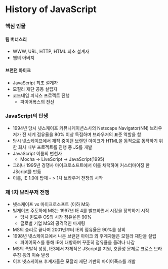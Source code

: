 # History of JavaScript

### 핵심 인물

#### 팀 버너스리 

- WWW, URL, HTTP, HTML 최초 설계자
- 웹의 아버지 

#### 브랜던 아이크

- JavaScript 최초 설계자 
- 모질라 재단 공동 설립자
- 코드네임 피닉스 프로젝트 진행
  - 파이어폭스의 전신

### JavaScript의 탄생

- 1994년 당시 넷스케이프 커뮤니케이션스사의 Netscape Navigator(NN) 브라우저가 전 세계 점유율을 80% 이상 독점하며 브라우저의 표준 역할을 함
- 당시 넷스케이프에서 재직 중이던 브랜던 아이크가 HTML을 동적으로 동작하기 위한 회사 내부 프로젝트를 진행 중 JS를 개발
- JavaScript 이름의 변천사
  - Mocha -> LiveScript  -> JavaScript(1995)
- 그러나 1995년 경쟁사 마이크로소프트에서 이를 채택하여 커스터마이징 한 JScript를 만듦
- 이를, IE 1.0에 탑재 - > 1차 브라우저 전쟁의 시작 



### 제 1차 브라우저 전쟁

- 넷스케이프 vs 마이크로소프트 (이하 MS)
- 빌게이츠 주도하에 MS는 1997년 IE 4를 발표하면서 시장을 장학하기 시작
  - 당시 윈도우 OS의 시장 점유율은 90%
  - 글로벌 기업 MS의 공격적인 마케팅
- MS의 승리로 끝나며 2001년부터 IE의 점유율은 90%를 상회
- 1998년 넷스케이프에서 나온 브랜던 아이크 외 후계자들은 모질라 재단을 설립 
  - 파이어폭스를 통해 IE에 대항하며 꾸준히 점유율을 올려나 나감 
- MS의 폭발적 성장, IE3에서 자체적은 JScript를 지원, 호환성 문제로 크로스 브라우징 등의 이슈 발생
- 이후 넷스케이프 후계자들은 모잘리 재단 기반의 파이어폭스를 개발 



